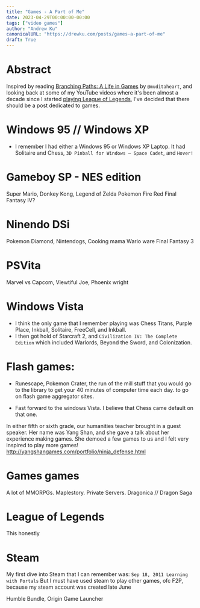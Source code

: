 ```yaml
---
title: "Games - A Part of Me"
date: 2023-04-29T00:00:00-00:00
tags: ["video games"]
author: "Andrew Ku"
canonicalURL: "https://drewku.com/posts/games-a-part-of-me"
draft: True
---
```

# Abstract
Inspired by reading [Branching Paths: A Life in Games](https://muditaheart.itch.io/branching-paths-a-life-in-games) by `@muditaheart`, and looking back at some of my YouTube videos where it's been almost a decade since I started [playing League of Legends](https://www.youtube.com/watch?v=o8WJ4AI7Dwo), I've decided that there should be a post dedicated to games. 

# Windows 95 // Windows XP
- I remember I had either a Windows 95 or Windows XP Laptop. It had Solitaire and Chess, `3D Pinball for Windows – Space Cadet`, and `Hover!`

# Gameboy SP - NES edition
Super Mario, Donkey Kong, Legend of Zelda
Pokemon Fire Red
Final Fantasy IV?

# Ninendo DSi 
Pokemon Diamond, Nintendogs, Cooking mama
Wario ware
Final Fantasy 3

# PSVita 
Marvel vs Capcom, Viewtiful Joe, Phoenix wright 

# Windows Vista
- I think the only game that I remember playing was Chess Titans, Purple Place, Inkball, Solitaire, FreeCell, and Inkball. 
- I then got hold of Starcraft 2, and `Civilization IV: The Complete Edition` which included Warlords, Beyond the Sword, and Colonization. 

# Flash games:
- Runescape, Pokemon Crater, the run of the mill stuff that you would go to the library to get your 40 minutes of computer time each day. to go on flash game aggregator sites. 

- Fast forward to the windows Vista. I believe that Chess came default on that one. 

In either fifth or sixth grade, our humanities teacher brought in a guest speaker. Her name was Yang Shan, and she gave a talk about her experience making games. She demoed a few games to us and I felt very inspired to play more games!
http://yangshangames.com/portfolio/ninja_defense.html 

# Games games
A lot of MMORPGs. 
Maplestory.
Private Servers. 
Dragonica // Dragon Saga

# League of Legends
This honestly 

# Steam 
My first dive into Steam that I can remember was: `Sep 18, 2011	Learning with Portals`
But I must have used steam to play other games, ofc F2P, because my steam account was created late June

Humble Bundle, Origin Game Launcher